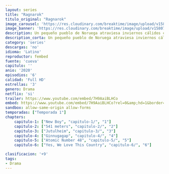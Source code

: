```yaml
---
layout: series
title: "Ragnarok"
titulo_original: "Ragnarok"
image_carousel: 'https://res.cloudinary.com/breaktime/image/upload/v1580754270/ragnarok-min_ugu4jw.jpg'
image_banner: 'https://res.cloudinary.com/breaktime/image/upload/v1580754271/ragnarok-1858109-min_hsasqp.jpg'
description: Un pequeño pueblo de Noruega atraviesa inviernos cálidos con tormentas devastadoras. La batalla del fin del mundo parece inevitable, a menos que alguien actúe a tiempo.
description_corta: Un pequeño pueblo de Noruega atraviesa inviernos cálidos con tormentas devastadoras. La batalla del fin del mundo parece inevitable, a menos que alguien actúe a tiempo.
category: 'series'
descargas: 'no'
idioma: 'Latino'
reproductor: fembed
fuente: 'cueva'
capitulo: ''
anio: '2020'
episodios: '6'
calidad: 'Full HD'
estrellas: '3'
genero: Drama
netflix: 'si'
trailer: https://www.youtube.com/embed/7H9AaiBLHCo
embed: https://www.youtube.com/embed/7H9AaiBLHCo?rel=0&amp;hd=1&border=0&wmode=opaque&enablejsapi=1&modestbranding=1&controls=1&showinfo=1
sandbox: allow-same-origin allow-forms 
temporadas: ["Temporada 1"]
chapters:
    capitulo-1: ["New Boy", "capitulo-1/", "1"]
    capitulo-2: ["541 meters", "capitulo-2/", "2"]
    capitulo-3: ["Jutulheim", "capitulo-3/", "3"]
    capitulo-4: ["Ginnugagap", "capitulo-4/", "4"]
    capitulo-5: ["Atomic Number 48", "capitulo-5/", "5"]
    capitulo-6: ["Yes, We Love This Country", "capitulo-6/", "6"]

clasificacion: '+9'
tags:
- Drama
---
```













